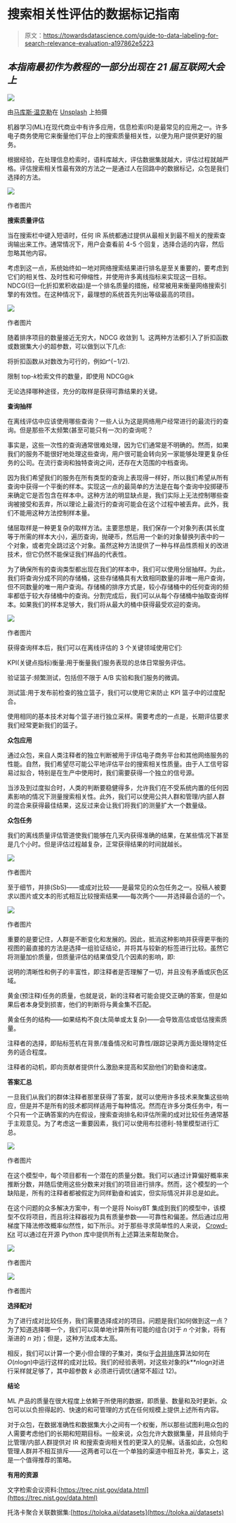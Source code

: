# 搜索相关性评估的数据标记指南

> 原文：<https://towardsdatascience.com/guide-to-data-labeling-for-search-relevance-evaluation-a197862e5223>

## *本指南最初作为教程的一部分出现在 21 届互联网大会上*

![](img/349e70d124a59a9c75398ae253f17657.png)

由[马库斯·温克勒](https://unsplash.com/@markuswinkler?utm_source=medium&utm_medium=referral)在 [Unsplash](https://unsplash.com?utm_source=medium&utm_medium=referral) 上拍摄

机器学习(ML)在现代商业中有许多应用，信息检索(IR)是最常见的应用之一。许多电子商务使用它来衡量他们平台上的搜索质量相关性，以便为用户提供更好的服务。

根据经验，在处理信息检索时，语料库越大，评估数据集就越大，评估过程就越严格。评估搜索相关性最有效的方法之一是通过人在回路中的数据标记，众包是我们选择的方法。

![](img/c8821d956a14e080be0e8fbb87f4f484.png)

作者图片

**搜索质量评估**

当在搜索栏中键入短语时，任何 IR 系统都通过提供从最相关到最不相关的搜索查询输出来工作。通常情况下，用户会查看前 4-5 个回复，选择合适的内容，然后忽略其他内容。

考虑到这一点，系统始终如一地对网络搜索结果进行排名是至关重要的，要考虑到它们的相关性、及时性和可伸缩性，并使用许多离线指标来实现这一目标。NDCG(归一化折扣累积收益)是一个排名质量的措施，经常被用来衡量网络搜索引擎的有效性。在这种情况下，最理想的系统首先列出等级最高的项目。

![](img/30fbec43a1b717eba9d3986bb2b90787.png)

作者图片

随着排序项目的数量接近无穷大，NDCG 收敛到 1。这两种方法都引入了折扣函数或数据集大小的超参数，可以做到以下几点:

将折扣函数从对数改为可行的，例如𝑟^(−1/2).

限制 top-𝑘检索文件的数量，即使用 NDCG@k

无论选择哪种途径，充分的取样是获得可靠结果的关键。

**查询抽样**

在离线评估中应该使用哪些查询？一些人认为这是网络用户经常进行的最流行的查询。但是那些不太频繁(甚至可能只有一次)的查询呢？

事实是，这些一次性的查询通常很难处理，因为它们通常是不明确的。然而，如果我们的服务不能很好地处理这些查询，用户很可能会转向另一家能够处理更复杂任务的公司。在流行查询和独特查询之间，还存在大范围的中档查询。

因为我们希望我们的服务在所有类型的查询上表现得一样好，所以我们希望从所有查询中获得一个平衡的样本。实现这一点的最简单的方法是在每个查询中投掷硬币来确定它是否包含在样本中。这种方法的明显缺点是，我们实际上无法控制哪些查询被接受和丢弃，所以理论上最流行的查询可能会在这个过程中被丢弃。此外，我们不能用这种方法控制样本量。

储层取样是一种更复杂的取样方法。主要思想是，我们保存一个对象列表(其长度等于所需的样本大小)，遍历查询，抛硬币，然后用一个新的对象替换列表中的一个对象，或者完全跳过这个对象。虽然这种方法提供了一种与样品性质相关的改进技术，但它仍然不能保证我们样品的代表性。

为了确保所有的查询类型都出现在我们的样本中，我们可以使用分层抽样。为此，我们将查询分成不同的存储桶，这些存储桶具有大致相同数量的非唯一用户查询，但不同数量的唯一用户查询。存储桶的排序方式是，较小存储桶中的任何查询的频率都低于较大存储桶中的查询。分割完成后，我们可以从每个存储桶中抽取查询样本。如果我们的样本足够大，我们将从最大的桶中获得最受欢迎的查询。

![](img/1e24f6ae723f685759665aa3bd6079a1.png)

作者图片

获得查询样本后，我们可以在离线评估的 3 个关键领域使用它们:

KPI(关键点指标)衡量:用于衡量我们服务表现的总体日常服务评估。

验证篮子:频繁测试，包括但不限于 A/B 实验和我们服务的微调。

测试篮:用于发布前检查的独立篮子，我们可以使用它来防止 KPI 篮子中的过度配合。

使用相同的基本技术对每个篮子进行独立采样。需要考虑的一点是，长期评估要求我们经常更新我们的篮子。

**众包应用**

通过众包，来自人类注释者的独立判断被用于评估电子商务平台和其他网络服务的性能。自然，我们希望尽可能公平地评估平台的搜索相关性质量。由于人工信号容易过拟合，特别是在生产中使用时，我们需要获得一个独立的信号源。

当涉及到过度拟合时，人类的判断要稳健得多，允许我们在不受系统内置的任何因素影响的情况下测量搜索相关性。此外，我们可以使用公共人群和管理/内部人群的混合来获得最佳结果，这反过来会让我们将我们的测量扩大一个数量级。

**众包任务**

我们的离线质量评估管道使我们能够在几天内获得准确的结果，在某些情况下甚至是几个小时。但是评估过程越复杂，正常获得结果的时间就越长。

![](img/bd37364d39bdf0cbd17f346905a93423.png)

作者图片

至于细节，并排(SbS)——或成对比较——是最常见的众包任务之一。投稿人被要求以图片或文本的形式相互比较搜索结果——每次两个——并选择最合适的一个。

![](img/2c6b18f48ab781b51fe7bcb49d6ee1dd.png)

作者图片

重要的是要记住，人群是不断变化和发展的。因此，抵消这种影响并获得更平衡的视图的最直接的方法是选择一组验证结论，并将其与较新的标签进行比较。虽然它将测量加价质量，但质量评估的结果值受几个因素的影响，即:

说明的清晰性和例子的丰富性，即注释者是否理解了一切，并且没有矛盾或灰色区域。

黄金(预注释)任务的质量，也就是说，新的注释者可能会提交正确的答案，但是如果后者本身受到损害，他们的判断将与黄金集不匹配。

黄金任务的结构——如果结构不良(太简单或太复杂)——会导致高估或低估搜索质量。

注释者的选择，即贴标签机在背景/准备情况和可靠性/跟踪记录两方面处理特定任务的适合程度。

注释者的动机，即向贡献者提供什么激励来提高和奖励他们的勤奋和速度。

**答案汇总**

一旦我们从我们的群体注释者那里获得了答案，就可以使用许多技术来聚集这些响应，但是并不是所有的技术都同样适用于每种情况。然而在许多分类任务中，有一个只有一个正确答案的内在假设，搜索查询排名和评估所需的成对比较任务通常基于主观意见。为了考虑这一重要因素，我们可以使用布拉德利-特里模型进行汇总。

![](img/8ad4951854483ae922bf45ae515fd0b6.png)

作者图片

在这个模型中，每个项目都有一个潜在的质量分数。我们可以通过计算偏好概率来推断分数，并随后使用这些分数来对我们的项目进行排序。然而，这个模型的一个缺陷是，所有的注释者都被假定为同样勤奋和诚实，但实际情况并非总是如此。

在这个问题的众多解决方案中，有一个是将 NoisyBT 集成到我们的模型中，该模型不仅将项目，而且将注释器视为具有质量参数——可靠性和偏差。然后通过应用梯度下降法修改概率似然性，如下所示。对于那些寻求简单性的人来说， [Crowd-Kit](https://github.com/Toloka/crowd-kit) 可以通过在开源 Python 库中提供所有上述算法来帮助聚合。

![](img/fb2350c923f3c03b3af4ddab227ca7d8.png)

作者图片

![](img/14e2cabb55c00f32b9de4d0420b56bf0.png)

作者图片

**选择配对**

为了进行成对比较任务，我们需要选择成对的项目。问题是我们如何做到这一点？为了知道选择哪一个，我们可以简单地计算所有可能的组合(对于 *n* 个对象，将有渐进的 *n* 对)；但是，这种方法成本太高。

相反，我们可以计算一个更小但合理的子集对，类似于[合并排序](https://en.wikipedia.org/wiki/Merge_sort)算法如何在*O*(*n*log*n*)中运行这样的成对比较。我们的经验表明，对这些对象的*k**n*log*n*对进行采样就足够了，其中超参数 *k* 必须进行调优(通常不超过 12)。

**结论**

ML 产品的质量在很大程度上依赖于所使用的数据，即质量、数量和及时更新。众包可以以负担得起的、快速的和可管理的方式在任何规模上提供上述所有内容。

对于众包，在数据准确性和数据集大小之间有一个权衡，所以那些试图利用众包的人需要考虑他们的长期和短期目标。一般来说，众包允许大数据集量，并且倾向于比管理/内部人群提供对 IR 和搜索查询相关性的更深入的见解。话虽如此，众包和管理人群并不相互排斥——这两者可以在一个单独的渠道中相互补充，事实上，这是一个值得推荐的策略。

**有用的资源**

文字检索会议资料:[https://trec.nist.gov/data.html](https://trec.nist.gov/data.html)

托洛卡聚合关联数据集:[https://toloka.ai/datasets](https://toloka.ai/datasets)